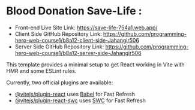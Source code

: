 # Blood Donation Save-Life :
* Front-end Live Site Link: https://save-life-754a1.web.app/
* Client Side GitHub Repository Link: https://github.com/programming-hero-web-course1/b8a12-client-side-Jahangir506
* Server Side GitHub Repository Link: https://github.com/programming-hero-web-course1/b8a12-server-side-Jahangir506

This template provides a minimal setup to get React working in Vite with HMR and some ESLint rules.

Currently, two official plugins are available:

- [@vitejs/plugin-react](https://github.com/vitejs/vite-plugin-react/blob/main/packages/plugin-react/README.md) uses [Babel](https://babeljs.io/) for Fast Refresh
- [@vitejs/plugin-react-swc](https://github.com/vitejs/vite-plugin-react-swc) uses [SWC](https://swc.rs/) for Fast Refresh
